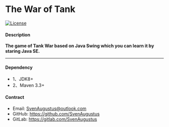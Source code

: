 # The War of Tank
[![License](https://img.shields.io/badge/license-Apache%202-4EB1BA.svg)](https://www.apache.org/licenses/LICENSE-2.0.html)

#### Description
**The game of Tank War based on Java Swing which you can learn it by staring Java SE.**

-------------------------- 
#### Dependency
* 1、JDK8+
* 2、Maven 3.3+

#### Contract
* Email: SvenAugustus@outlook.com
* GitHub: https://github.com/SvenAugustus
* GitLab: https://gitlab.com/SvenAugustus


